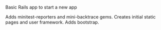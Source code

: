 Basic Rails app to start a new app

Adds minitest-reporters and mini-backtrace gems.
Creates initial static pages and user framework.
Adds bootstrap.
